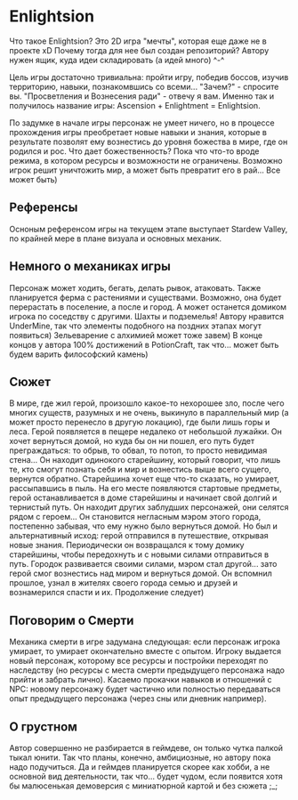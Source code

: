# Enlightsion

Что такое Enlightsion? Это 2D игра "мечты", которая еще даже не в проекте xD
Почему тогда для нее был создан репозиторий? Автору нужен ящик, куда идеи складировать (а идей много) ^-^

Цель игры достаточно тривиальна: пройти игру, победив боссов, изучив территорию, навыки, познакомвшись со всеми... "Зачем?" - спросите вы. "Просветления и Вознесения ради" - отвечу я вам. Именно так и получилось название игры: Ascension + Enlightment = Enlightsion.

По задумке в начале игры персонаж не умеет ничего, но в процессе прохождения игры преобретает новые навыки и знания, которые в результате позволят ему вознестись до уровня божества в мире, где он родился и рос. 
Что дает божественность? Пока что что-то вроде режима, в котором ресурсы и возможности не ограничены. Возможно игрок решит уничтожить мир, а может быть превратит его в рай... Все может быть)

## Референсы

Осноным референсом игры на текущем этапе выступает Stardew Valley, по крайней мере в плане визуала и основных механик.

## Немного о механиках игры

Персонаж может ходить, бегать, делать рывок, атаковать. 
Также планируется ферма с растениями и существами. Возможно, она будет перерастать в поселение, а после и город. А может останется домиком игрока по соседству с другими.
Шахты и подземелья! Автору нравится UnderMine, так что элементы подобного на поздних этапах могут появиться)
Зельеварение с алхимией может тоже завем) В конце концов у автора 100% достижений в PotionCraft, так что... может быть будем варить философский камень)

## Сюжет

В мире, где жил герой, произошло какое-то нехорошее зло, после чего многих существ, разумных и не очень, выкинуло в параллельный мир (а может просто перенесло в другую локацию), где были лишь горы и леса. Герой появляется в пещере недалеко от небольшой лужайки. Он хочет вернуться домой, но куда бы он ни пошел, его путь будет преграждаться: то обрыв, то обвал, то потоп, то просто невидимая стена... Он находит одинокого старейшину, который говорит, что лишь те, кто смогут познать себя и мир и вознестись выше всего сущего, вернутся обратно. Старейшина хочет еще что-то сказать, но умирает, рассыпавшись в пыль. На его месте появляются стартовые предметы, герой останавливается в доме старейшины и начинает свой долгий и тернистый путь. Он находит других заблудших персонажей, они селятся рядом с героем... Он становится негласным мэром этого города, постепенно забывая, что ему нужно было вернуться домой. Но был и альтернативный исход: герой отправился в путешествие, открывая новые знания. Периодически он возвращался к тому домику старейшины, чтобы передохнуть и с новыми силами отправиться в путь. Городок развивается своими силами, мэром стал другой... зато герой смог вознестись над миром и вернуться домой. Он вспомнил прошлое, узнал в жителях своего города семью и друзей и вознамерился спасти и их. Продолжение следует)

## Поговорим о Смерти

Механика смерти в игре задумана следующая: если персонаж игрока умирает, то умирает окончательно вместе с опытом. Игроку выдается новый персонаж, которому все ресурсы и постройки переходят по наследству (но ресурсы с места смерти предыдущего персонажа надо прийти и забрать лично). Касаемо прокачки навыков и отношений с NPC: новому персонажу будет частично или полностью передаваться опыт предыдущего персонажа (через сны или дневник например).

## О грустном

Автор совершенно не разбирается в геймдеве, он только чутка палкой тыкал юнити. Так что планы, конечно, амбициозные, но автору пока надо подучиться. Да и геймдев планируется скорее как хобби, а не основной вид деятельности, так что... будет чудом, если появится хотя бы малюсенькая демоверсия с миниатюрной картой и без сюжета ;_; 
